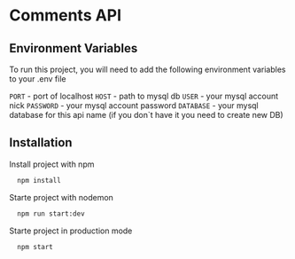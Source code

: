 
# Comments API


## Environment Variables

To run this project, you will need to add the following environment variables to your .env file

`PORT` - port of localhost 
`HOST` - path to mysql db 
`USER` - your mysql account nick
`PASSWORD` - your mysql account password
`DATABASE` - your mysql database for this api name (if you don`t have it you need to create new DB) 


## Installation

Install project with npm

```bash
  npm install
```
Starte project with nodemon
```bash
  npm run start:dev
```
Starte project in production mode 
```bash
  npm start
```
